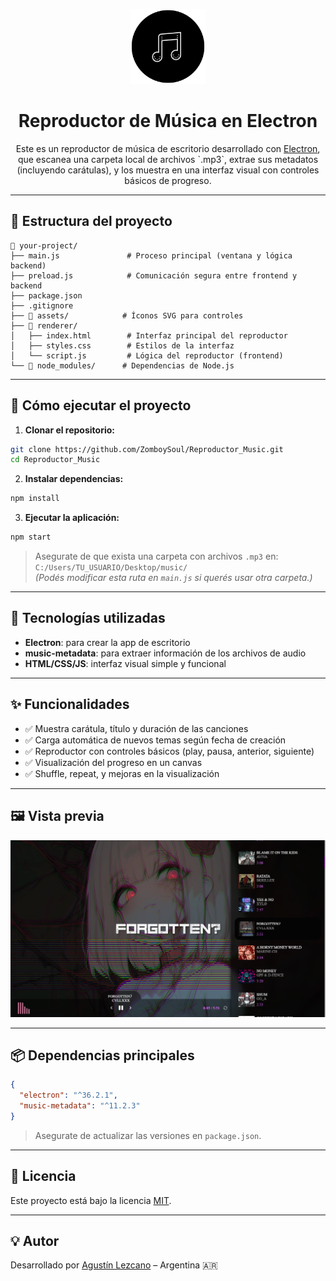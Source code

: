 <p align="center">
  <img src="assets/logo.png" alt="Icono" width="120" />
</p>

<h1 align="center">Reproductor de Música en Electron</h1>

<p align="center">
  Este es un reproductor de música de escritorio desarrollado con <a href="https://www.electronjs.org/">Electron</a>, que escanea una carpeta local de archivos `.mp3`, extrae sus metadatos (incluyendo carátulas), y los muestra en una interfaz visual con controles básicos de progreso.
</p>

---

## 📂 Estructura del proyecto

```
📁 your-project/
├── main.js               # Proceso principal (ventana y lógica backend)
├── preload.js            # Comunicación segura entre frontend y backend
├── package.json
├── .gitignore
├── 📁 assets/            # Íconos SVG para controles
├── 📁 renderer/
│   ├── index.html        # Interfaz principal del reproductor
│   ├── styles.css        # Estilos de la interfaz
│   └── script.js         # Lógica del reproductor (frontend)
└── 📁 node_modules/      # Dependencias de Node.js
```

---

## 🚀 Cómo ejecutar el proyecto

1. **Clonar el repositorio:**

```bash
git clone https://github.com/ZomboySoul/Reproductor_Music.git
cd Reproductor_Music
```

2. **Instalar dependencias:**

```bash
npm install
```

3. **Ejecutar la aplicación:**

```bash
npm start
```

> Asegurate de que exista una carpeta con archivos `.mp3` en:  
> `C:/Users/TU_USUARIO/Desktop/music/`  
> _(Podés modificar esta ruta en `main.js` si querés usar otra carpeta.)_

---

## 🧠 Tecnologías utilizadas

- **Electron**: para crear la app de escritorio
- **music-metadata**: para extraer información de los archivos de audio
- **HTML/CSS/JS**: interfaz visual simple y funcional

---

## ✨ Funcionalidades

- ✅ Muestra carátula, título y duración de las canciones
- ✅ Carga automática de nuevos temas según fecha de creación
- ✅ Reproductor con controles básicos (play, pausa, anterior, siguiente)
- ✅ Visualización del progreso en un canvas
- ✅ Shuffle, repeat, y mejoras en la visualización

---

## 🖼️ Vista previa

![preview](./assets/screen.png)  

---

## 📦 Dependencias principales

```json
{
  "electron": "^36.2.1",
  "music-metadata": "^11.2.3"
}
```

> Asegurate de actualizar las versiones en `package.json`.

---

## 📄 Licencia

Este proyecto está bajo la licencia [MIT](LICENSE).

---

## 💡 Autor

Desarrollado por [Agustín Lezcano](https://github.com/ZomboySoul) – Argentina 🇦🇷